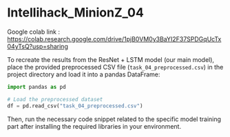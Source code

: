# Intellihack_MinionZ_04

Google colab link : https://colab.research.google.com/drive/1pjB0VM0y3BaYI2F37SPDGqUcTx04yTsQ?usp=sharing

To recreate the results from the ResNet + LSTM model (our main model), place the provided preprocessed CSV file (`task_04_preprocessed.csv`) in the project directory and load it into a pandas DataFrame:

```python
import pandas as pd

# Load the preprocessed dataset
df = pd.read_csv("task_04_preprocessed.csv")
```

Then, run the necessary code snippet related to the specific model training part after installing the required libraries in your environment.
